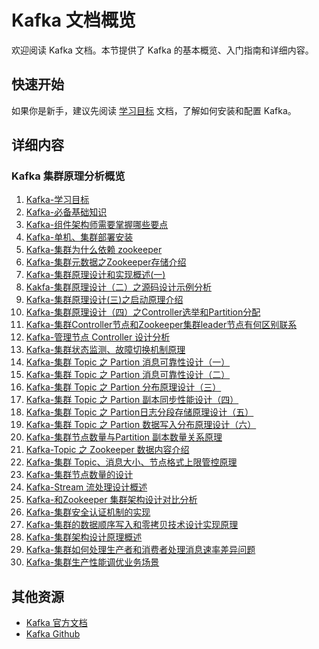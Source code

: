 # Kafka 文档概览

欢迎阅读 Kafka 文档。本节提供了 Kafka 的基本概览、入门指南和详细内容。

## 快速开始

如果你是新手，建议先阅读 [学习目标](Kafka-学习目标.md) 文档，了解如何安装和配置 Kafka。

## 详细内容

### Kafka 集群原理分析概览

1. [Kafka-学习目标](Kafka-学习目标.md)
2. [Kafka-必备基础知识](Kafka-必备基础知识.md)
3. [Kafka-组件架构师需要掌握哪些要点](Kafka-组件架构师需要掌握哪些要点.md)
4. [Kafka-单机、集群部署安装](Kafka-的单机、集群部署安装.md)
5. [Kafka-集群为什么依赖 zookeeper](Kafka-集群为什么依赖zookeeper.md)
6. [Kafka-集群元数据之Zookeeper存储介绍](Kafka-集群元数据之Zookeeper存储介绍.md)
7. [Kafka-集群原理设计和实现概述(一)](Kafka-集群原理设计和实现概述(一).md)
8. [Kakfa-集群原理设计（二）之源码设计示例分析](Kakfa-集群原理设计（二）之源码设计示例分析.md)
9. [Kafka-集群原理设计(三)之启动原理介绍](Kafka-集群原理设计(三)之启动原理介绍.md)
10. [Kafka-集群原理设计（四）之Controller选举和Partition分配](Kafka-集群原理设计（四）之Controller选举和Partition分配.md)
11. [Kafka-集群Controller节点和Zookeeper集群leader节点有何区别联系](Kafka-集群Controller节点和Zookeeper集群leader节点有何区别联系.md)
12. [Kafka-管理节点 Controller 设计分析](Kafka-管理节点Controller设计分析.md)
13. [Kafka-集群状态监测、故障切换机制原理](Kafka-集群状态监测、故障切换机制原理.md)
14. [Kafka-集群 Topic 之 Partion 消息可靠性设计（一）](Kafka-集群Topic之Partion消息可靠性设计（一）.md)
15. [Kafka-集群 Topic 之 Partion 消息可靠性设计（二）](Kafka-集群Topic之Partion消息可靠性设计（二）.md)
16. [Kafka-集群 Topic 之 Partion 分布原理设计（三）](Kafka-集群Topic之Partion分布原理设计（三）.md)
17. [Kafka-集群 Topic 之 Partion 副本同步性能设计（四）](Kafka-集群Topic之Partion副本同步性能设计（四）.md)
18.  [Kafka-集群 Topic 之 Partion日志分段存储原理设计（五）](Kafka-集群Topic之Partion日志分段存储原理设计（五）.md)
19.  [Kafka-集群 Topic 之 Partion 数据写入分布原理设计（六）](Kafka-集群Topic之Partion数据写入分布原理设计（六）.md)
20.  [Kafka-集群节点数量与Partition 副本数量关系原理](Kafka-集群节点数量与Partition副本数量关系原理.md)
21.  [Kafka-Topic 之 Zookeeper 数据内容介绍](Kafka-Topic之Zookeeper数据内容介绍.md)
22.  [Kafka-集群 Topic、消息大小、节点格式上限管控原理](Kafka-集群Topic、消息大小、节点格式上限管控原理.md)
23.  [Kafka-集群节点数量的设计](Kafka-集群节点数量的设计.md)
24.  [Kafka-Stream 流处理设计概述](Kafka-Stream流处理设计概述.md)
25.  [Kafka-和Zookeeper 集群架构设计对比分析](Kafka-集群和Zookeeper集群架构设计对比分析.md)
26.  [Kafka-集群安全认证机制的实现](Kafka-集群安全认证机制的实现.md)
27.  [Kafka-集群的数据顺序写入和零拷贝技术设计实现原理](Kafka-集群的数据顺序写入和零拷贝技术设计实现原理.md)
28.  [Kafka-集群架构设计原理概述](Kafka-集群架构设计原理概述.md)
29.  [Kafka-集群如何处理生产者和消费者处理消息速率差异问题](Kafka-集群如何处理生产者和消费者处理消息速率差异问题.md)
30.  [Kafka-集群生产性能调优业务场景](Kafka-集群生产性能调优业务场景.md)

## 其他资源

- [Kafka 官方文档](https://kafka.apache.org/documentation/)
- [Kafka Github](https://github.com/apache/kafka)
